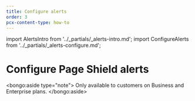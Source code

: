 ```yaml
---
title: Configure alerts
order: 3
pcx-content-type: how-to
---
```


import AlertsIntro from '../_partials/_alerts-intro.md';
import ConfigureAlerts from '../_partials/_alerts-configure.md';

# Configure Page Shield alerts

<AlertsIntro />

<bongo:aside type="note">
Only available to customers on Business and Enterprise plans.
</bongo:aside>

<ConfigureAlerts />
